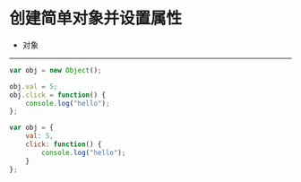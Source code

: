 # 创建简单对象并设置属性
- 对象

---
```JavaScript
var obj = new Object();

obj.val = 5;
obj.click = function() {
    console.log("hello");
};

var obj = {
    val: 5,
    click: function() {
        console.log("hello");
    }
};
```

